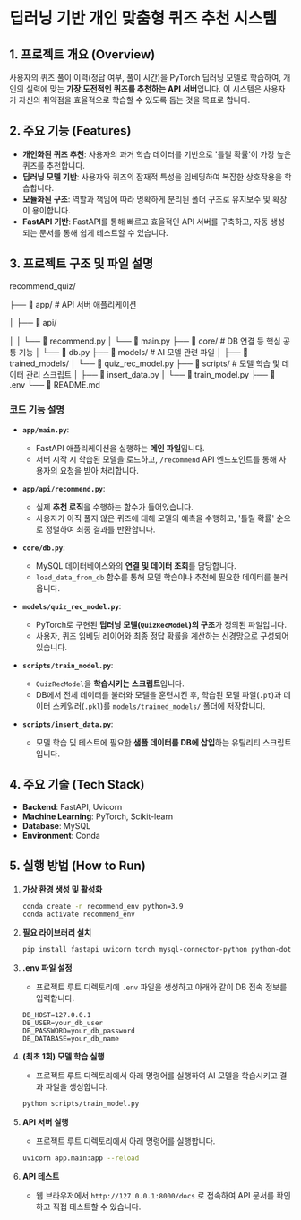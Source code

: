 # 딥러닝 기반 개인 맞춤형 퀴즈 추천 시스템

## 1. 프로젝트 개요 (Overview)

사용자의 퀴즈 풀이 이력(정답 여부, 풀이 시간)을 PyTorch 딥러닝 모델로 학습하여, 개인의 실력에 맞는 **가장 도전적인 퀴즈를 추천하는 API 서버**입니다. 이 시스템은 사용자가 자신의 취약점을 효율적으로 학습할 수 있도록 돕는 것을 목표로 합니다.

## 2. 주요 기능 (Features)

-   **개인화된 퀴즈 추천**: 사용자의 과거 학습 데이터를 기반으로 '틀릴 확률'이 가장 높은 퀴즈를 추천합니다.
-   **딥러닝 모델 기반**: 사용자와 퀴즈의 잠재적 특성을 임베딩하여 복잡한 상호작용을 학습합니다.
-   **모듈화된 구조**: 역할과 책임에 따라 명확하게 분리된 폴더 구조로 유지보수 및 확장이 용이합니다.
-   **FastAPI 기반**: FastAPI를 통해 빠르고 효율적인 API 서버를 구축하고, 자동 생성되는 문서를 통해 쉽게 테스트할 수 있습니다.

## 3. 프로젝트 구조 및 파일 설명


recommend_quiz/

├── 📁 app/               # API 서버 애플리케이션

│   ├── 📁 api/

│   │   └── 📜 recommend.py
│   └── 📜 main.py
├── 📁 core/              # DB 연결 등 핵심 공통 기능
│   └── 📜 db.py
├── 📁 models/            # AI 모델 관련 파일
│   ├── 📁 trained_models/
│   └── 📜 quiz_rec_model.py
├── 📁 scripts/           # 모델 학습 및 데이터 관리 스크립트
│   ├── 📜 insert_data.py
│   └── 📜 train_model.py
├── 📜 .env
└── 📜 README.md


### 코드 기능 설명

-   **`app/main.py`**:
    -   FastAPI 애플리케이션을 실행하는 **메인 파일**입니다.
    -   서버 시작 시 학습된 모델을 로드하고, `/recommend` API 엔드포인트를 통해 사용자의 요청을 받아 처리합니다.

-   **`app/api/recommend.py`**:
    -   실제 **추천 로직**을 수행하는 함수가 들어있습니다.
    -   사용자가 아직 풀지 않은 퀴즈에 대해 모델의 예측을 수행하고, '틀릴 확률' 순으로 정렬하여 최종 결과를 반환합니다.

-   **`core/db.py`**:
    -   MySQL 데이터베이스와의 **연결 및 데이터 조회**를 담당합니다.
    -   `load_data_from_db` 함수를 통해 모델 학습이나 추천에 필요한 데이터를 불러옵니다.

-   **`models/quiz_rec_model.py`**:
    -   PyTorch로 구현된 **딥러닝 모델(`QuizRecModel`)의 구조**가 정의된 파일입니다.
    -   사용자, 퀴즈 임베딩 레이어와 최종 정답 확률을 계산하는 신경망으로 구성되어 있습니다.

-   **`scripts/train_model.py`**:
    -   `QuizRecModel`을 **학습시키는 스크립트**입니다.
    -   DB에서 전체 데이터를 불러와 모델을 훈련시킨 후, 학습된 모델 파일(`.pt`)과 데이터 스케일러(`.pkl`)를 `models/trained_models/` 폴더에 저장합니다.

-   **`scripts/insert_data.py`**:
    -   모델 학습 및 테스트에 필요한 **샘플 데이터를 DB에 삽입**하는 유틸리티 스크립트입니다.

## 4. 주요 기술 (Tech Stack)

-   **Backend**: FastAPI, Uvicorn
-   **Machine Learning**: PyTorch, Scikit-learn
-   **Database**: MySQL
-   **Environment**: Conda

## 5. 실행 방법 (How to Run)

1.  **가상 환경 생성 및 활성화**
    ```bash
    conda create -n recommend_env python=3.9
    conda activate recommend_env
    ```

2.  **필요 라이브러리 설치**
    ```bash
    pip install fastapi uvicorn torch mysql-connector-python python-dotenv scikit-learn
    ```

3.  **.env 파일 설정**
    -   프로젝트 루트 디렉토리에 `.env` 파일을 생성하고 아래와 같이 DB 접속 정보를 입력합니다.
    ```
    DB_HOST=127.0.0.1
    DB_USER=your_db_user
    DB_PASSWORD=your_db_password
    DB_DATABASE=your_db_name
    ```

4.  **(최초 1회) 모델 학습 실행**
    -   프로젝트 루트 디렉토리에서 아래 명령어를 실행하여 AI 모델을 학습시키고 결과 파일을 생성합니다.
    ```bash
    python scripts/train_model.py
    ```

5.  **API 서버 실행**
    -   프로젝트 루트 디렉토리에서 아래 명령어를 실행합니다.
    ```bash
    uvicorn app.main:app --reload
    ```

6.  **API 테스트**
    -   웹 브라우저에서 `http://127.0.0.1:8000/docs` 로 접속하여 API 문서를 확인하고 직접 테스트할 수 있습니다.
